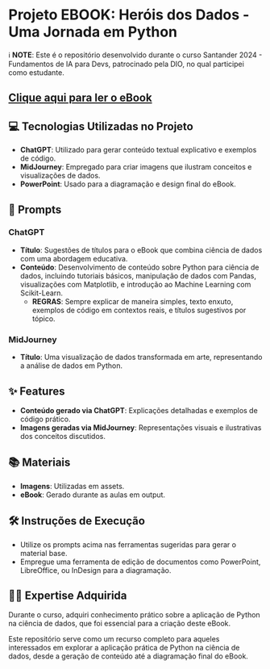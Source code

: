 # Projeto EBOOK: Heróis dos Dados - Uma Jornada em Python

ℹ️ **NOTE**: Este é o repositório desenvolvido durante o curso Santander 2024 - Fundamentos de IA para Devs, patrocinado pela DIO, no qual participei como estudante.

## [Clique aqui para ler o eBook](https://github.com/sthjes/Eboofk_Herois-dos-Dados/blob/main/Heroes%20of%20Data%20_Ebook_output1.pdf)

## 💻 Tecnologias Utilizadas no Projeto
- **ChatGPT**: Utilizado para gerar conteúdo textual explicativo e exemplos de código.
- **MidJourney**: Empregado para criar imagens que ilustram conceitos e visualizações de dados.
- **PowerPoint**: Usado para a diagramação e design final do eBook.

## 🧠 Prompts
### ChatGPT
- **Título**: Sugestões de títulos para o eBook que combina ciência de dados com uma abordagem educativa.
- **Conteúdo**: Desenvolvimento de conteúdo sobre Python para ciência de dados, incluindo tutoriais básicos, manipulação de dados com Pandas, visualizações com Matplotlib, e introdução ao Machine Learning com Scikit-Learn. 
  - **REGRAS**: Sempre explicar de maneira simples, texto enxuto, exemplos de código em contextos reais, e títulos sugestivos por tópico.

### MidJourney
- **Título**: Uma visualização de dados transformada em arte, representando a análise de dados em Python.

## ✨ Features
- **Conteúdo gerado via ChatGPT**: Explicações detalhadas e exemplos de código prático.
- **Imagens geradas via MidJourney**: Representações visuais e ilustrativas dos conceitos discutidos.

## 📚 Materiais
- **Imagens**: Utilizadas em assets.
- **eBook**: Gerado durante as aulas em output.

## 🛠️ Instruções de Execução
- Utilize os prompts acima nas ferramentas sugeridas para gerar o material base.
- Empregue uma ferramenta de edição de documentos como PowerPoint, LibreOffice, ou InDesign para a diagramação.

## 👨‍💻 Expertise Adquirida
Durante o curso, adquiri conhecimento prático sobre a aplicação de Python na ciência de dados, que foi essencial para a criação deste eBook.

Este repositório serve como um recurso completo para aqueles interessados em explorar a aplicação prática de Python na ciência de dados, desde a geração de conteúdo até a diagramação final do eBook.
